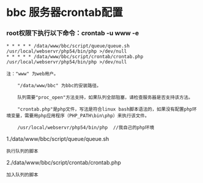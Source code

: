 # bbc 服务器crontab配置

### root权限下执行以下命令：crontab -u www -e
```
* * * * * /data/www/bbc/script/queue/queue.sh /usr/local/webservr/php54/bin/php >/dev/null
* * * * * /data/www/bbc/script/crontab/crontab.php /usr/local/webservr/php54/bin/php >/dev/null
```

```
注："www" 为web用户。

    "/data/www/bbc" 为bbc的安装路径。

    队列需要"proc_open"方法支持，如果队列全部阻塞，请检查服务器是否支持该方法。

    "crontab.php"是php文件，写法是符合linux bash脚本语法的，如果没有配置php环境变量，需要用php应用程序（PHP_PATH\bin\php）来执行该文件。

    /usr/local/webservr/php54/bin/php  //我自己的php环境
```
1./data/www/bbc/script/queue/queue.sh

    执行队列的脚本

2./data/www/bbc/script/crontab/crontab.php

    加入队列的脚本
